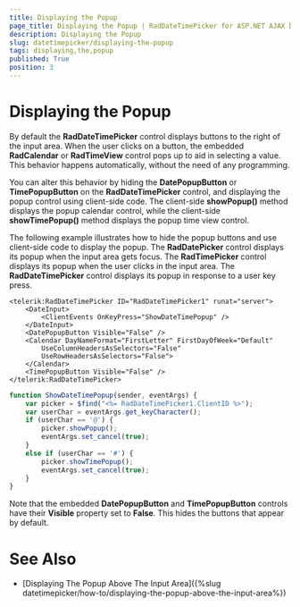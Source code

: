 ```yaml
---
title: Displaying the Popup
page_title: Displaying the Popup | RadDateTimePicker for ASP.NET AJAX Documentation
description: Displaying the Popup
slug: datetimepicker/displaying-the-popup
tags: displaying,the,popup
published: True
position: 3
---
```


# Displaying the Popup



By default the **RadDateTimePicker** control displays buttons to the right of the input area. When the user clicks on a button, the embedded **RadCalendar** or **RadTimeView** control pops up to aid in selecting a value. This behavior happens automatically, without the need of any programming.

You can alter this behavior by hiding the **DatePopupButton** or **TimePopupButton** on the **RadDateTimePicker** control, and displaying the popup control using client-side code. The client-side **showPopup()** method displays the popup calendar control, while the client-side **showTimePopup()** method displays the popup time view control.

The following example illustrates how to hide the popup buttons and use client-side code to display the popup. The **RadDatePicker** control displays its popup when the input area gets focus. The **RadTimePicker** control displays its popup when the user clicks in the input area. The **RadDateTimePicker** control displays its popup in response to a user key press.

````ASPNET
<telerik:RadDateTimePicker ID="RadDateTimePicker1" runat="server">
    <DateInput>
        <ClientEvents OnKeyPress="ShowDateTimePopup" />
    </DateInput>
    <DatePopupButton Visible="False" />
    <Calendar DayNameFormat="FirstLetter" FirstDayOfWeek="Default"
        UseColumnHeadersAsSelectors="False"
        UseRowHeadersAsSelectors="False">
    </Calendar>
    <TimePopupButton Visible="False" />
</telerik:RadDateTimePicker>	
````
````JavaScript
function ShowDateTimePopup(sender, eventArgs) {
    var picker = $find("<%= RadDateTimePicker1.ClientID %>");
    var userChar = eventArgs.get_keyCharacter();
    if (userChar == '@') {
        picker.showPopup();
        eventArgs.set_cancel(true);
    }
    else if (userChar == '#') {
        picker.showTimePopup();
        eventArgs.set_cancel(true);
    }
}
````


Note that the embedded **DatePopupButton** and **TimePopupButton** controls have their **Visible** property set to **False**. This hides the buttons that appear by default. 

# See Also

 * [Displaying The Popup Above The Input Area]({%slug datetimepicker/how-to/displaying-the-popup-above-the-input-area%})
